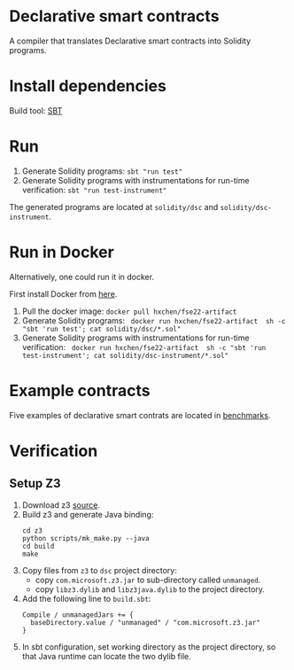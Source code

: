 # Declarative smart contracts

A compiler that translates Declarative smart contracts
into Solidity programs.

# Install dependencies

Build tool: [SBT](https://www.scala-sbt.org/1.x/docs/Setup.html)

# Run

1. Generate Solidity programs: ``sbt "run test"``
2. Generate Solidity programs with instrumentations for run-time verification: ``sbt "run test-instrument"``

The generated programs are located at ``solidity/dsc`` and ``solidity/dsc-instrument``.

# Run in Docker
Alternatively, one could run it in docker.

First install Docker from [here](https://docs.docker.com/engine/install/).

1. Pull the docker image: ``docker pull hxchen/fse22-artifact``
2. Generate Solidity programs: `` docker run hxchen/fse22-artifact  sh -c "sbt 'run test'; cat solidity/dsc/*.sol"``
3. Generate Solidity programs with instrumentations for run-time verification: `` docker run hxchen/fse22-artifact  sh -c "sbt 'run test-instrument'; cat solidity/dsc-instrument/*.sol"``


# Example contracts

Five examples of declarative smart contrats are located in [benchmarks](benchmarks/).

# Verification

## Setup Z3 

1. Download z3 [source](https://github.com/Z3Prover/z3).
2. Build z3 and generate Java binding: 
    ```
    cd z3
    python scripts/mk_make.py --java
    cd build
    make
    ```
3. Copy files from ``z3`` to ``dsc`` project directory:
    * copy ``com.microsoft.z3.jar`` to sub-directory called ``unmanaged``.
    * copy ``libz3.dylib`` and ``libz3java.dylib`` to the project directory.
4. Add the following line to ``build.sbt``:
    ```
    Compile / unmanagedJars += {
      baseDirectory.value / "unmanaged" / "com.microsoft.z3.jar"
    }
    ```
5. In sbt configuration, set working directory as the project directory, so that Java runtime can locate the two dylib file.
